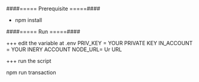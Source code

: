 ####===== Prerequisite =====####

- npm install


####===== Run =====####

+++ edit the variable at .env
PRIV_KEY = YOUR PRIVATE KEY
IN_ACCOUNT = YOUR INERY ACCOUNT
NODE_URL= Ur URL

+++ run the script

npm run transaction

